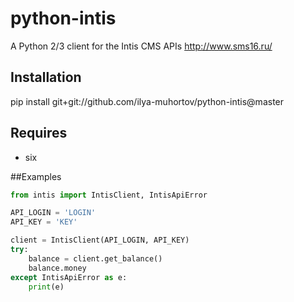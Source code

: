 python-intis
======
A Python 2/3 client for the Intis CMS APIs http://www.sms16.ru/

Installation
-----
pip install git+git://github.com/ilya-muhortov/python-intis@master

Requires
-----
  * six

##Examples
```python
from intis import IntisClient, IntisApiError

API_LOGIN = 'LOGIN'
API_KEY = 'KEY'

client = IntisClient(API_LOGIN, API_KEY)
try:
    balance = client.get_balance()
    balance.money
except IntisApiError as e:
    print(e)
```